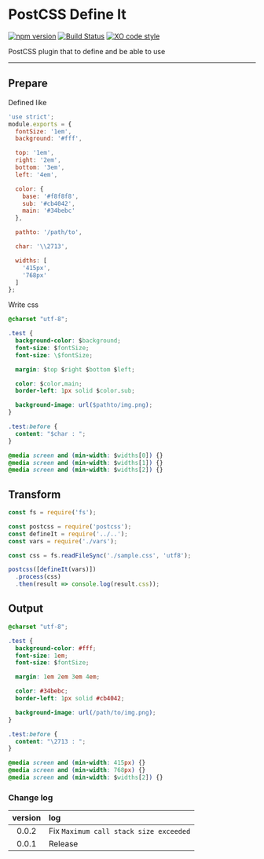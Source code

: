 # PostCSS Define It

[![npm version](https://badge.fury.io/js/postcss-define-it.svg)](https://badge.fury.io/js/postcss-define-it)
[![Build Status](https://travis-ci.org/totora0155/postcss-define-it.svg?branch=master)](https://travis-ci.org/totora0155/postcss-define-it)
[![XO code style](https://img.shields.io/badge/code_style-XO-5ed9c7.svg)](https://github.com/sindresorhus/xo)

PostCSS plugin that to define and be able to use

---

## Prepare

Defined like

```js
'use strict';
module.exports = {
  fontSize: '1em',
  background: '#fff',

  top: '1em',
  right: '2em',
  bottom: '3em',
  left: '4em',

  color: {
    base: '#f8f8f8',
    sub: '#cb4042',
    main: '#34bebc'
  },

  pathto: '/path/to',

  char: '\\2713',

  widths: [
    '415px',
    '768px'
  ]
};

```

Write css

```css
@charset "utf-8";

.test {
  background-color: $background;
  font-size: $fontSize;
  font-size: \$fontSize;

  margin: $top $right $bottom $left;

  color: $color.main;
  border-left: 1px solid $color.sub;

  background-image: url($pathto/img.png);
}

.test:before {
  content: "$char : ";
}

@media screen and (min-width: $widths[0]) {}
@media screen and (min-width: $widths[1]) {}
@media screen and (min-width: $widths[2]) {}

```

## Transform

```js
const fs = require('fs');

const postcss = require('postcss');
const defineIt = require('../..');
const vars = require('./vars');

const css = fs.readFileSync('./sample.css', 'utf8');

postcss([defineIt(vars)])
  .process(css)
  .then(result => console.log(result.css));

```

## Output

```css
@charset "utf-8";

.test {
  background-color: #fff;
  font-size: 1em;
  font-size: $fontSize;

  margin: 1em 2em 3em 4em;

  color: #34bebc;
  border-left: 1px solid #cb4042;

  background-image: url(/path/to/img.png);
}

.test:before {
  content: "\2713 : ";
}

@media screen and (min-width: 415px) {}
@media screen and (min-width: 768px) {}
@media screen and (min-width: $widths[2]) {}
```

### Change log

|version|log|
|:-:|:--|
|0.0.2|Fix `Maximum call stack size exceeded`|
|0.0.1|Release|
